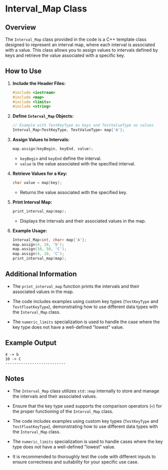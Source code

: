 # Interval_Map Class

## Overview

The `Interval_Map` class provided in the code is a C++ template class designed to represent an interval map, where each interval is associated with a value. This class allows you to assign values to intervals defined by keys and retrieve the value associated with a specific key.

## How to Use

1. **Include the Header Files:**

    ```cpp
    #include <iostream>
    #include <map>
    #include <limits>
    #include <string>
    ```

2. **Define `Interval_Map` Objects:**

    ```cpp
    // Example with TestKeyType as keys and TestValueType as values
    Interval_Map<TestKeyType, TestValueType> map{'A'};
    ```

3. **Assign Values to Intervals:**

    ```cpp
    map.assign(keyBegin, keyEnd, value);
    ```
   
   - `keyBegin` and `keyEnd` define the interval.
   - `value` is the value associated with the specified interval.

4. **Retrieve Values for a Key:**

    ```cpp
    char value = map[key];
    ```
    - Returns the value associated with the specified key.

5. **Print Interval Map:**

    ```cpp
    print_interval_map(map);
    ```
    - Displays the intervals and their associated values in the map.

6. **Example Usage:**

    ```cpp
    Interval_Map<int, char> map{'A'};
    map.assign(4, 10, 'b');
    map.assign(10, 50, 'C');
    map.assign(4, 10, 'C');
    print_interval_map(map);
    ```

## Additional Information

- The `print_interval_map` function prints the intervals and their associated values in the map.

- The code includes examples using custom key types (`TestKeyType` and `TestFloatKeyType`), demonstrating how to use different data types with the `Interval_Map` class.

- The `numeric_limits` specialization is used to handle the case where the key type does not have a well-defined "lowest" value.

## Example Output

```plaintext
4 -> b
10 -> C
---------------------------
```

## Notes

- The `Interval_Map` class utilizes `std::map` internally to store and manage the intervals and their associated values.

- Ensure that the key type used supports the comparison operators (`<`) for the proper functioning of the `Interval_Map` class.

- The code includes examples using custom key types (`TestKeyType` and `TestFloatKeyType`), demonstrating how to use different data types with the `Interval_Map` class.

- The `numeric_limits` specialization is used to handle cases where the key type does not have a well-defined "lowest" value.

- It is recommended to thoroughly test the code with different inputs to ensure correctness and suitability for your specific use case.

